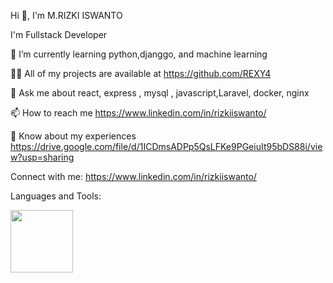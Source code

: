
Hi 👋, I'm M.RIZKI ISWANTO

I'm Fullstack Developer

🌱 I’m currently learning python,djanggo, and machine learning

👨‍💻 All of my projects are available at https://github.com/REXY4

💬 Ask me about react, express , mysql , javascript,Laravel, docker, nginx

📫 How to reach me https://www.linkedin.com/in/rizkiiswanto/

📄 Know about my experiences https://drive.google.com/file/d/1ICDmsADPp5QsLFKe9PGeiuIt95bDS88i/view?usp=sharing

Connect with me:
https://www.linkedin.com/in/rizkiiswanto/ 

Languages and Tools:

<img src="http://3con14.biz/code/_data/js/intro/js-logo.png" width="100" height="100" border-radius="20">


